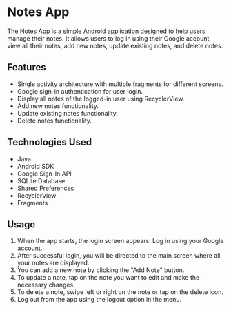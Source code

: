 # Notes App

The Notes App is a simple Android application designed to help users manage their notes. It allows users to log in using their Google account, view all their notes, add new notes, update existing notes, and delete notes.

## Features

- Single activity architecture with multiple fragments for different screens.
- Google sign-in authentication for user login.
- Display all notes of the logged-in user using RecyclerView.
- Add new notes functionality.
- Update existing notes functionality.
- Delete notes functionality.

## Technologies Used

- Java
- Android SDK
- Google Sign-In API
- SQLite Database
- Shared Preferences
- RecyclerView
- Fragments

## Usage

1. When the app starts, the login screen appears. Log in using your Google account.
2. After successful login, you will be directed to the main screen where all your notes are displayed.
3. You can add a new note by clicking the "Add Note" button.
4. To update a note, tap on the note you want to edit and make the necessary changes.
5. To delete a note, swipe left or right on the note or tap on the delete icon.
6. Log out from the app using the logout option in the menu.


